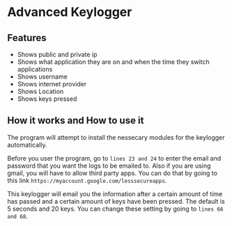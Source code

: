 # Advanced Keylogger

## Features

- Shows public and private ip
- Shows what application they are on and when the time they switch applications
- Shows username
- Shows internet provider
- Shows Location
- Shows keys pressed

## How it works and How to use it

The program will attempt to install the nessecary modules for the keylogger automatically.

Before you user the program, go to `lines 23 and 24` to enter the email and password that you want the logs to be emailed to. Also if you are using gmail, you will have to allow third party apps. You can do that by going to this link `https://myaccount.google.com/lesssecureapps`.

This keylogger will email you the information after a certain amount of time has passed and a certain amount of keys have been pressed. The default is 5 seconds and 20 keys. You can change these setting by going to `lines 66 and 68`.

